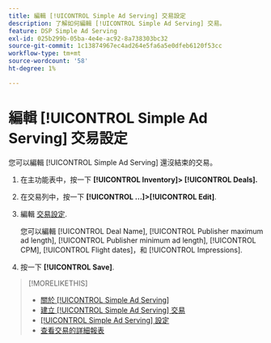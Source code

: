 ```yaml
---
title: 編輯 [!UICONTROL Simple Ad Serving] 交易設定
description: 了解如何編輯 [!UICONTROL Simple Ad Serving] 交易。
feature: DSP Simple Ad Serving
exl-id: 025b299b-05ba-4e4e-ac92-8a738303bc32
source-git-commit: 1c13874967ec4ad264e5fa6a5e0dfeb6120f53cc
workflow-type: tm+mt
source-wordcount: '58'
ht-degree: 1%

---
```


# 編輯 [!UICONTROL Simple Ad Serving] 交易設定

您可以編輯 [!UICONTROL Simple Ad Serving] 還沒結束的交易。

1. 在主功能表中，按一下 **[!UICONTROL Inventory]> [!UICONTROL Deals].**

1. 在交易列中，按一下  **[!UICONTROL ...]>[!UICONTROL Edit]**.

1. 編輯 [交易設定](simple-deal-settings.md).

   您可以編輯 [!UICONTROL Deal Name], [!UICONTROL Publisher maximum ad length], [!UICONTROL Publisher minimum ad length], [!UICONTROL CPM], [!UICONTROL Flight dates]，和 [!UICONTROL Impressions].

1. 按一下 **[!UICONTROL Save]**.

>[!MORELIKETHIS]
>
>* [關於 [!UICONTROL Simple Ad Serving]](simple-deal-about.md)
>* [建立 [!UICONTROL Simple Ad Serving] 交易](simple-deal-create.md)
>* [[!UICONTROL Simple Ad Serving] 設定](simple-deal-settings.md)
>* [查看交易的詳細報表](/help/dsp/inventory/deal-view-report.md)


<!-- add back when reimplemented:
>* [View Event-Tracking Pixels for a [!UICONTROL Simple Ad Serving] Deal](simple-deal-show-pixels.md)
-->
